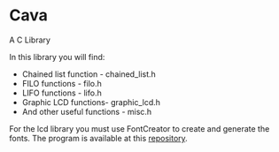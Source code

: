 # Cava
A C Library

In this library you will find:

* Chained list function - chained_list.h
* FILO functions - filo.h
* LIFO functions - lifo.h
* Graphic LCD functions- graphic_lcd.h
* And other useful functions - misc.h

For the lcd library you must use FontCreator to create and generate the fonts. 
The program is available at this [repository](https://github.com/A2va/FontCreator).
